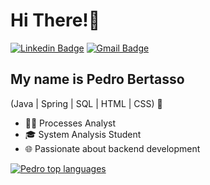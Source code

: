 <h1>Hi There!👋</h1>

[![Linkedin Badge](https://img.shields.io/badge/-LinkedIn-6633cc?style=flat-square&logo=Linkedin&logoColor=white&link=https:/https://www.linkedin.com/in/pedrobertasso/)](https://www.linkedin.com/in/pedrobertasso/)
[![Gmail Badge](https://img.shields.io/badge/-pedroobertasso@gmail.com-6633cc?style=flat-square&logo=Gmail&logoColor=white&link=mailto:pedroobertasso@gmail.com)](mailto:pedroobertasso@gmail.com)

## My name is Pedro Bertasso

(Java | Spring | SQL | HTML | CSS) 🚀

- 👩‍💻 Processes Analyst
- 🎓 System Analysis Student
- 🌐 Passionate about backend development

[![Pedro top languages](https://github-readme-stats.vercel.app/api/top-langs/?username=mynameberto&theme=blue-white)](https://github.com/anuraghazra/github-readme-stats)
